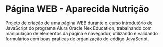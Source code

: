# Página WEB - Aparecida Nutrição

Projeto de criação de uma página WEB durante o curso introdutório de JavaScript do programa Alura Oracle Nex Education, trabalhando com manipulação de elementos da página e navegador, utilizando e validando formulários com boas práticas de organização do código JavaScript.

